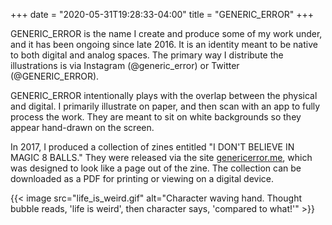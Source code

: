 +++
date = "2020-05-31T19:28:33-04:00"
title = "GENERIC_ERROR"
+++

GENERIC_ERROR is the name I create and produce some of my work under, and it has been ongoing since late 2016. It is an identity meant to be native to both digital and analog spaces. The primary way I distribute the illustrations is via Instagram (@generic_error) or Twitter (@GENERIC_ERROR).

GENERIC_ERROR intentionally plays with the overlap between the physical and digital. I primarily illustrate on paper, and then scan with an app to fully process the work. They are meant to sit on white backgrounds so they appear hand-drawn on the screen.

In 2017, I produced a collection of zines entitled "I DON'T BELIEVE IN MAGIC 8 BALLS." They were released via the site [genericerror.me](http://genericerror.me), which was designed to look like a page out of the zine. The collection can be downloaded as a PDF for printing or viewing on a digital device.

{{< image src="life_is_weird.gif" alt="Character waving hand. Thought bubble reads, 'life is weird', then character says, 'compared to what!'" >}} 

<!-- {{< iframe src="http://genericerror.me">}} -->